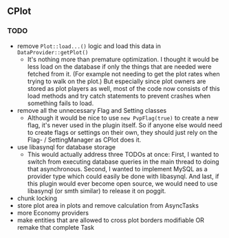 ## CPlot

### TODO
- remove `Plot::load...()` logic and load this data in `DataProvider::getPlot()`
    - It's nothing more than premature optimization. I thought it would be less load on the database if only the things that are needed were fetched from it. (For example not needing to get the plot rates when trying to walk on the plot.) But especially since plot owners are stored as plot players as well, most of the code now consists of this load methods and try catch statements to prevent crashes when something fails to load.
- remove all the unnecessary Flag and Setting classes
    - Although it would be nice to use `new PvpFlag(true)` to create a new flag, it's never used in the plugin itself. So if anyone else would need to create flags or settings on their own, they should just rely on the Flag- / SettingManager as CPlot does it.
- use libasynql for database storage
    - This would actually address three TODOs at once: First, I wanted to switch from executing database queries in the main thread to doing that asynchronous. Second, I wanted to implement MySQL as a provider type which could easily be done with libasynql. And last, if this plugin would ever become open source, we would need to use libasynql (or smth similar) to release it on poggit.
- chunk locking
- store plot area in plots and remove calculation from AsyncTasks
- more Economy providers
- make entities that are allowed to cross plot borders modifiable OR remake that complete Task